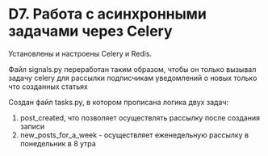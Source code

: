 # D7. Работа с асинхронными задачами через Celery

Установлены и настроены Celery и Redis.

Файл signals.py переработан таким образом, чтобы он только вызывал задачу celery для рассылки подписчикам уведомлений о новых только что созданных статьях

Создан файл tasks.py, в котором прописана логика двух задач:
1) post_created, что позволяет осуществлять рассылку после создания записи
2) new_posts_for_a_week - осуществляет еженедельную рассылку в понедельник в 8 утра

